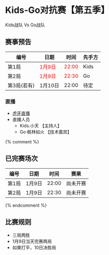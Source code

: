 # Kids-Go对抗赛【第五季】

Kids战队 Vs Go战队

## 赛事预告

|编号|日期|时间|先手方|
|----|--------|----|----|
|第1局 |<font color="red">1月9日</font>|<font color="red">22:00</font>|Kids|	
|第2局 |<font color="red">1月9日</font>|<font color="red">22:30</font>|Go|
|第3局(若有) |1月10日|22:00|待定|

### 直播
- [虎牙直播](https://www.huya.com/16987807)
- 直播人员
  - Kids.小天 【主持人】
  - Go·枫林如火 【技术嘉宾】

{% comment %}
## 已完赛场次
|编号|日期|时间|赛果|
|----|----|----|----|
|第1局|1月9日|22:00|尚未开赛|
|第2局|1月9日|22:30|尚未开赛|
{% endcomment %}

## 比赛规则

- 三局两胜
- 1月9日当天完赛两局
- 如果打平，10日决胜局

